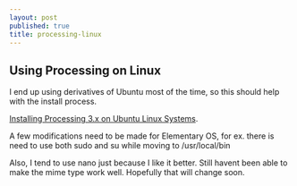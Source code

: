 ```yaml
---
layout: post
published: true
title: processing-linux
---
```

## Using Processing on Linux

I end up using derivatives of Ubuntu most of the time, so this should help with the install process.


[Installing Processing 3.x on Ubuntu Linux Systems](http://www.artsnova.com/processing/installing-processing-ubuntu-linux-tutorial.html).

A few modifications need to be made for Elementary OS, for ex. there is need to use both sudo and su while moving to /usr/local/bin

Also, I tend to use nano just because I like it better. Still havent been able to make the mime type work well. Hopefully that will change soon.
